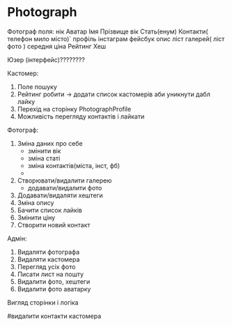 # Photograph
Фотограф
поля:
нік
Аватар
Імя 
Прізвище
вік 
Стать(енум)
Контакти(
		телефон
		мило
		місто)`
профіль інстаграм
	фейсбук
опис
ліст галерей( ліст фото )
середня ціна
Рейтинг
Хеш

Юзер (інтерфейс)????????


Кастомер:
1. Поле пошуку
2. Рейтинг робити -> додати список 
кастомерів аби уникнути дабл лайку
3. Перехід на сторінку PhotographProfile
4. Можливість перегляду контактів і лайкати


Фотограф:
1. Зміна даних про себе
    - змінити вік
    - зміна статі
    - зміна контактів(міста, інст, фб)
    -
2. Створювати/видалити галерею
    - додавати/видалити фото
3. Додавати/видаляти хештеги
4. Зміна опису
5. Бачити список лайків
6. Змінити ціну
7. Створити новий контакт

Адмін:
1. Видаляти фотографа
2. Видаляти кастомера
3. Перегляд усіх фото
4. Писати лист на пошту
5. Видалити фото, хештеги
6. Видалити фото аватарку


Вигляд сторінки і логіка



#видалити контакти кастомера



